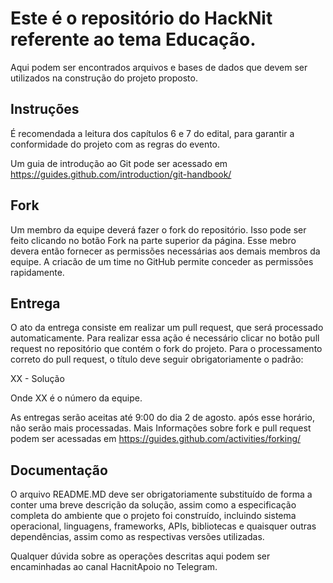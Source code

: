 # Este é o repositório do HackNit referente ao tema Educação.

Aqui podem ser encontrados arquivos e bases de dados que devem ser utilizados na construção do projeto proposto.

## Instruções

É recomendada a leitura dos capítulos 6 e 7 do edital, para garantir a conformidade do projeto com as regras do evento.

Um guia de introdução ao Git pode ser acessado em https://guides.github.com/introduction/git-handbook/

## Fork

Um membro da equipe deverá fazer o fork do repositório. Isso pode ser feito clicando no botão Fork na parte superior da página. Esse mebro devera então fornecer as permissões necessárias aos demais membros da equipe. A criacão de um time no GitHub permite conceder as permissões rapidamente.

## Entrega

O ato da entrega consiste em realizar um pull request, que será processado automaticamente. Para realizar essa ação é necessário clicar no botão pull request no repositório que contém o fork do projeto. Para o processamento correto do pull request, o título deve seguir obrigatoriamente o padrão:

XX - Solução

Onde XX é o número da equipe. 

As entregas serão aceitas até 9:00 do dia 2 de agosto. após esse horário, não serão mais processadas.
Mais Informações sobre fork e pull request podem ser acessadas em https://guides.github.com/activities/forking/

## Documentação

O arquivo README.MD deve ser obrigatoriamente substituído de forma a conter uma breve descrição da solução, assim como a especificação completa do ambiente que o projeto foi construído, incluindo sistema operacional, linguagens, frameworks, APIs, bibliotecas e quaisquer outras dependências, assim como as respectivas versões utilizadas.

Qualquer dúvida sobre as operações descritas aqui podem ser encaminhadas ao canal HacnitApoio no Telegram.
